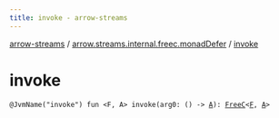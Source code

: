 ```yaml
---
title: invoke - arrow-streams
---
```


[arrow-streams](../index.html) / [arrow.streams.internal.freec.monadDefer](index.html) / [invoke](./invoke.html)

# invoke

`@JvmName("invoke") fun <F, A> invoke(arg0: () -> `[`A`](invoke.html#A)`): `[`FreeC`](../arrow.streams.internal/-free-c/index.html)`<`[`F`](invoke.html#F)`, `[`A`](invoke.html#A)`>`